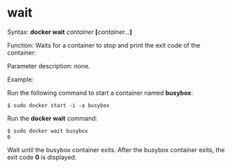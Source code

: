 # wait<a name="EN-US_TOPIC_0184808260"></a>

Syntax:  **docker wait** _container_ **\[**_container..._**\]**

Function: Waits for a container to stop and print the exit code of the container:

Parameter description: none.

Example:

Run the following command to start a container named  **busybox**:

```
$ sudo docker start -i -a busybox
```

Run the  **docker wait**  command:

```
$ sudo docker wait busybox
0
```

Wait until the busybox container exits. After the busybox container exits, the exit code  **0**  is displayed.

